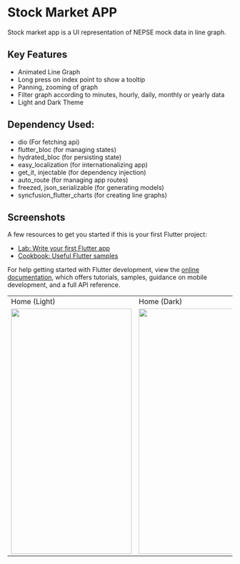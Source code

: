 # Stock Market APP

Stock market app is a UI representation of NEPSE mock data in line graph. 

## Key Features

- Animated Line Graph
- Long press on index point to show a tooltip
- Panning, zooming of graph
- Filter graph according to minutes, hourly, daily, monthly or yearly data
- Light and Dark Theme


## Dependency Used:

- dio (For fetching api)
- flutter_bloc (for managing states)
- hydrated_bloc (for persisting state)
- easy_localization (for internationalizing app)
- get_it, injectable (for dependency injection)
- auto_route (for managing app routes)
- freezed, json_serializable (for generating models)
- syncfusion_flutter_charts (for creating line graphs)

## Screenshots

<table>
  <tr>
    <td>Home (Light)</td>
    <td>Home (Dark)</td>
  </tr>
  <tr>
    <td><img src="https://github.com/Ashwin1002/Graph-App/assets/47735067/0f043add-84b5-4199-ac3a-8f522f4c27a6" width=270 height=550></td>
    <td><img src="https://github.com/Ashwin1002/Graph-App/assets/47735067/ddede180-8220-46ba-a217-c7d41617231c" width=270 height=550></td>
  </tr>

A few resources to get you started if this is your first Flutter project:

- [Lab: Write your first Flutter app](https://docs.flutter.dev/get-started/codelab)
- [Cookbook: Useful Flutter samples](https://docs.flutter.dev/cookbook)

For help getting started with Flutter development, view the
[online documentation](https://docs.flutter.dev/), which offers tutorials,
samples, guidance on mobile development, and a full API reference.
